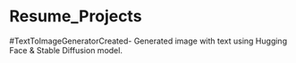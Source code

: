 # Resume_Projects
#TextToImageGeneratorCreated- Generated image with text using  Hugging Face & Stable Diffusion model.

